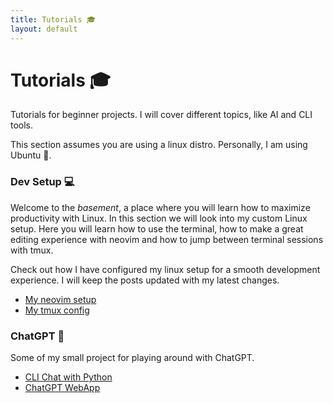 ```yaml
---
title: Tutorials 🎓
layout: default
---
```


# Tutorials 🎓

Tutorials for beginner projects. I will cover different topics, like AI and CLI
tools.

This section assumes you are using a linux distro. Personally, I am using
Ubuntu 🗿.

### Dev Setup 💻

Welcome to the *basement*, a place where you will learn how to maximize
productivity with Linux. In this section we will look into my custom Linux
setup. Here you will learn how to use the terminal, how to make a great editing
experience with neovim and how to jump between terminal sessions with tmux.

Check out how I have configured my linux setup for a smooth development
experience. I will keep the posts updated with my latest changes.

- [My neovim setup](/tutorials/neovim)
- [My tmux config](/tutorials/tmux)

### ChatGPT 👾

Some of my small project for playing around with ChatGPT.

- [CLI Chat with Python](/tutorials/cli_chat_python)
- [ChatGPT WebApp](/tutorials/webapp_chat)
